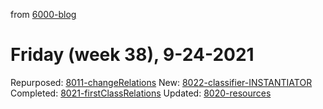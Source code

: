 from [6000-blog](../../../6000-blog.md)
# Friday (week 38), 9-24-2021
Repurposed: [8011-changeRelations](../../../../8activities/8011-changeRelations.md)
New: [8022-classifier-INSTANTIATOR](8022-classifier-INSTANTIATOR.md)
Completed: [8021-firstClassRelations](8021-firstClassRelations.md)
Updated: [8020-resources](../../21-4%20Q4/2142/8020-resources.md)